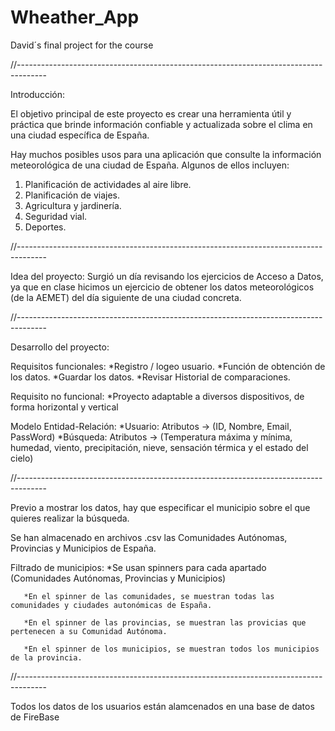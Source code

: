 # Wheather_App
David´s final project for the course

//-------------------------------------------------------------------------------------

Introducción:

El objetivo principal de este proyecto es crear una herramienta útil y práctica 
que brinde información confiable y actualizada sobre el clima en una ciudad específica de España.

Hay muchos posibles usos para una aplicación que consulte la información meteorológica de una ciudad de España. 
Algunos de ellos incluyen:

  1.	Planificación de actividades al aire libre. 
  2.	Planificación de viajes.
  3.	Agricultura y jardinería.
  4.	Seguridad vial. 
  5.	Deportes.

//-------------------------------------------------------------------------------------

Idea del proyecto: Surgió un día revisando los ejercicios de Acceso a Datos, ya que en clase hicimos un ejercicio de obtener los datos meteorológicos (de la AEMET) del día siguiente de una ciudad concreta.

//-------------------------------------------------------------------------------------

Desarrollo del proyecto:

   Requisitos funcionales: 
      *Registro / logeo usuario.
      *Función de obtención de los datos. 
      *Guardar los datos. 
      *Revisar Historial de comparaciones.

   Requisito no funcional: 
      *Proyecto adaptable a diversos dispositivos, de forma horizontal y vertical

   Modelo Entidad-Relación: 
      *Usuario: Atributos -> (ID, Nombre, Email, PassWord) 
      *Búsqueda: Atributos -> (Temperatura máxima y mínima, humedad, viento, precipitación, nieve, sensación térmica y el estado del cielo)
        
//-------------------------------------------------------------------------------------

   Previo a mostrar los datos, hay que especificar el municipio sobre el que quieres realizar la búsqueda.

   Se han almacenado en archivos .csv las Comunidades Autónomas, Provincias y Municipios de España.

   Filtrado de municipios: 
       *Se usan spinners para cada apartado (Comunidades Autónomas, Provincias y Municipios)
       
       *En el spinner de las comunidades, se muestran todas las comunidades y ciudades autonómicas de España.
       
       *En el spinner de las provincias, se muestran las provicias que pertenecen a su Comunidad Autónoma.
       
       *En el spinner de los municipios, se muestran todos los municipios de la provincia. 

//-------------------------------------------------------------------------------------

   Todos los datos de los usuarios están alamcenados en una base de datos de FireBase

